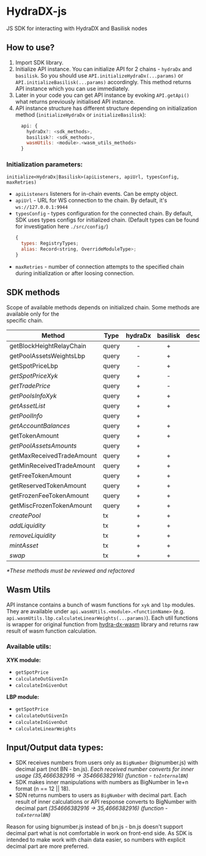 # HydraDX-js

JS SDK for interacting with HydraDX and Basilisk nodes

## How to use?
1) Import SDK library.
2) Initialize API instance. You can initialize API for 2 chains - `hydraDx` and `basilisk`. So 
you should use `API.initializeHydraDx(...params)` or `API.initializeBasilisk(...params)` accordingly. This
method returns API instance which you can use immediately. 
3) Later in your code you can get API instance by evoking `API.getApi()` what returns previously
initialised API instance.
4) API instance structure has different structure depending on initialization method 
   (`initializeHydraDx` or `initializeBasilisk`):
    ```javascript
      api: {
        hydraDx?: <sdk_methods>,
        basilisk?: <sdk_methods>,
        wasmUtils: <module>.<wasm_utils_methods>
      }  
    ```

### Initialization parameters:
`initialize<HydraDx|Basilisk>(apiListeners, apiUrl, typesConfig, maxRetries)`

- `apiListeners` listeners for in-chain events. Can be empty object.
- `apiUrl` - URL for WS connection to the chain. By default, it's `ws://127.0.0.1:9944`
- `typesConfig` - types configuration for the connected chain. By default, SDK uses types configs 
  for initialized chain. (Default types can be found for investigation here `./src/config/`)
  ```javascript
  {
    types: RegistryTypes;
    alias: Record<string, OverrideModuleType>;
  }
  ```
- `maxRetries` - number of connection attempts to the specified chain during initialization
  or after loosing connection.
  

## SDK methods
Scope of available methods depends on initialized chain. Some methods are available only for the  
specific chain.


| Method                    | Type  | hydraDx | basilisk | description |
|---------------------------|-------|:-------:|:--------:|-------------|
| getBlockHeightRelayChain  | query |    -    |     +    |             |
| getPoolAssetsWeightsLbp   | query |    -    |     +    |             |
| getSpotPriceLbp           | query |    -    |     +    |             |
| _getSpotPriceXyk_         | query |    +    |     -    |             |
| _getTradePrice_           | query |    +    |     -    |             |
| _getPoolsInfoXyk_         | query |    +    |     +    |             |
| _getAssetList_            | query |    +    |     +    |             |
| _getPoolInfo_               | query |    +    |          |             |
| _getAccountBalances_        | query |    +    |     +    |             |
| getTokenAmount            | query |    +    |     +    |             |
| _getPoolAssetsAmounts_      | query |    +    |          |             |
| getMaxReceivedTradeAmount | query |    +    |     +    |             |
| getMinReceivedTradeAmount | query |    +    |     +    |             |
| getFreeTokenAmount        | query |    +    |     +    |             |
| getReservedTokenAmount    | query |    +    |     +    |             |
| getFrozenFeeTokenAmount   | query |    +    |     +    |             |
| getMiscFrozenTokenAmount  | query |    +    |     +    |             |
| _createPool_                | tx    |    +    |     +    |             |
| _addLiquidity_              | tx    |    +    |     +    |             |
| _removeLiquidity_           | tx    |    +    |     +    |             |
| _mintAsset_                 | tx    |    +    |     +    |             |
| _swap_                      | tx    |    +    |     +    |             |

_*These methods must be reviewed and refactored_

## Wasm Utils

API instance contains a bunch of wasm functions for `xyk` and `lbp` modules. 
They are available under `api.wasmUtils.<module>.<functionName>` 
(e.g. `api.wasmUtils.lbp.calculateLinearWeights(...params)`). Each util functions is wrapper for 
original function from [hydra-dx-wasm](https://github.com/galacticcouncil/HydraDX-wasm) library 
and returns raw result of wasm function calculation.

### Available utils:

**XYK module:**
- `getSpotPrice`
- `calculateOutGivenIn`
- `calculateInGivenOut`

**LBP module:**
- `getSpotPrice`
- `calculateOutGivenIn`
- `calculateInGivenOut`
- `calculateLinearWeights`


## Input/Output data types:

- SDK receives numbers from users only as `BigNumber` (bignumber.js) with decimal part (not BN - bn.js). *Each received
  number converts for inner usage (35,4666382916 → 354666382916) (function - `toInternalBN`)*
- SDK makes inner manipulations with numbers as BigNumber in  1e+n format (n == 12 || 18).
- SDN returns numbers to users as `BigNumber` with decimal part. Each result of inner calculations or API response
  converts to BigNumber with decimal part *(354666382916 → 35,4666382916) (function - `toExternalBN`)*

Reason for using bignumber.js instead of bn.js - bn.js doesn't support decimal part what is not comfortable in
work on front-end side. As SDK is intended to make work with chain data easier, so numbers with explicit decimal part
are more preferred.

